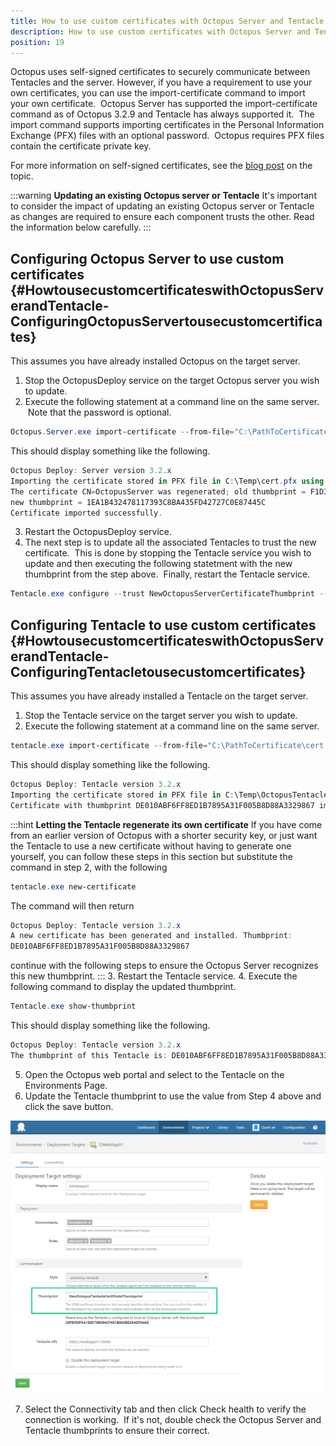 ```yaml
---
title: How to use custom certificates with Octopus Server and Tentacle
description: How to use custom certificates with Octopus Server and Tentacle.
position: 19
---
```


Octopus uses self-signed certificates to securely communicate between Tentacles and the server. However, if you have a requirement to use your own certificates, you can use the import-certificate command to import your own certificate.  Octopus Server has supported the import-certificate command as of Octopus 3.2.9 and Tentacle has always supported it.  The import command supports importing certificates in the Personal Information Exchange (PFX) files with an optional password.  Octopus requires PFX files contain the certificate private key.

For more information on self-signed certificates, see the [blog post](https://octopusdeploy.com/blog/why-self-signed-certificates) on the topic.

:::warning
**Updating an existing Octopus server or Tentacle**
It's important to consider the impact of updating an existing Octopus server or Tentacle as changes are required to ensure each component trusts the other. Read the information below carefully.
:::

## Configuring Octopus Server to use custom certificates {#HowtousecustomcertificateswithOctopusServerandTentacle-ConfiguringOctopusServertousecustomcertificates}

This assumes you have already installed Octopus on the target server.

1. Stop the OctopusDeploy service on the target Octopus server you wish to update.
2. Execute the following statement at a command line on the same server.  Note that the password is optional.

```powershell
Octopus.Server.exe import-certificate --from-file="C:\PathToCertificate\cert.pfx" --pfx-password="Password" --console
```

This should display something like the following.

```powershell
Octopus Deploy: Server version 3.2.x
Importing the certificate stored in PFX file in C:\Temp\cert.pfx using the provided password...
The certificate CN=OctopusServer was regenerated; old thumbprint = F1D30DE16AFBA30CB8FD20070856EECC15DDF06C, 
new thumbprint = 1EA1B432478117393C8BA435FD42727C0E87445C
Certificate imported successfully.
```
3. Restart the OctopusDeploy service.
4. The next step is to update all the associated Tentacles to trust the new certificate.  This is done by stopping the Tentacle service you wish to update and then executing the following statetment with the new thumbprint from the step above.  Finally, restart the Tentacle service.

```powershell
Tentacle.exe configure --trust NewOctopusServerCertificateThumbprint --console
```

## Configuring Tentacle to use custom certificates {#HowtousecustomcertificateswithOctopusServerandTentacle-ConfiguringTentacletousecustomcertificates}

This assumes you have already installed a Tentacle on the target server.

1. Stop the Tentacle service on the target server you wish to update.
2. Execute the following statement at a command line on the same server.

```powershell
tentacle.exe import-certificate --from-file="C:\PathToCertificate\cert.pfx" --pfx-password="Password" --console
```

This should display something like the following.

```powershell
Octopus Deploy: Tentacle version 3.2.x
Importing the certificate stored in PFX file in C:\Temp\OctopusTentacle.pfx using the provided password...
Certificate with thumbprint DE010ABF6FF8ED1B7895A31F005B8D88A3329867 imported successfully.
```

:::hint
**Letting the Tentacle regenerate its own certificate**
If you have come from an earlier version of Octopus with a shorter security key, or just want the Tentacle to use a new certificate without having to generate one yourself, you can follow these steps in this section but substitute the command in step 2, with the following

```powershell
tentacle.exe new-certificate
```

The command will then return

```powershell
Octopus Deploy: Tentacle version 3.2.x
A new certificate has been generated and installed. Thumbprint:
DE010ABF6FF8ED1B7895A31F005B8D88A3329867
```

continue with the following steps to ensure the Octopus Server recognizes this new thumbprint.
:::
3. Restart the Tentacle service.
4. Execute the following command to display the updated thumbprint.

```powershell
Tentacle.exe show-thumbprint
```

This should display something like the following.

```powershell
Octopus Deploy: Tentacle version 3.2.x
The thumbprint of this Tentacle is: DE010ABF6FF8ED1B7895A31F005B8D88A3329867
```
5. Open the Octopus web portal and select to the Tentacle on the Environments Page.
6. Update the Tentacle thumbprint to use the value from Step 4 above and click the save button.  

![](/docs/images/3049117/3278508.png "width=500")

7. Select the Connectivity tab and then click Check health to verify the connection is working.  If it's not, double check the Octopus Server and Tentacle thumbprints to ensure their correct.
